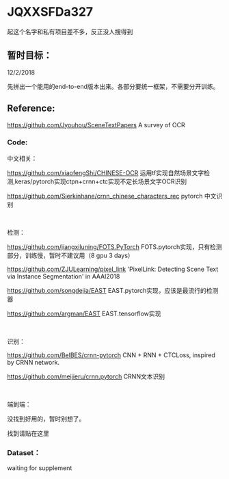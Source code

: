 # JQXXSFDa327
起这个名字和私有项目差不多，反正没人搜得到

## 暂时目标：

12/2/2018 

先拼出一个能用的end-to-end版本出来。各部分要统一框架，不需要分开训练。

## Reference:
https://github.com/Jyouhou/SceneTextPapers A survey of OCR

### Code:

中文相关：

https://github.com/xiaofengShi/CHINESE-OCR 运用tf实现自然场景文字检测,keras/pytorch实现ctpn+crnn+ctc实现不定长场景文字OCR识别

https://github.com/Sierkinhane/crnn_chinese_characters_rec pytorch 中文识别

<br>

检测：

https://github.com/jiangxiluning/FOTS.PyTorch FOTS.pytorch实现，只有检测部分，训练慢，暂时不建议用（8 gpu 3 days）

https://github.com/ZJULearning/pixel_link 'PixelLink: Detecting Scene Text via Instance Segmentation' in AAAI2018
 
https://github.com/songdejia/EAST EAST.pytorch实现，应该是最流行的检测器

https://github.com/argman/EAST EAST.tensorflow实现

<br>

识别：

https://github.com/BelBES/crnn-pytorch CNN + RNN + CTCLoss, inspired by CRNN network.

https://github.com/meijieru/crnn.pytorch CRNN文本识别

<br>
 
端到端：

没找到好用的，暂时别想了。

找到请贴在这里

 
### Dataset：

  waiting for supplement

 
